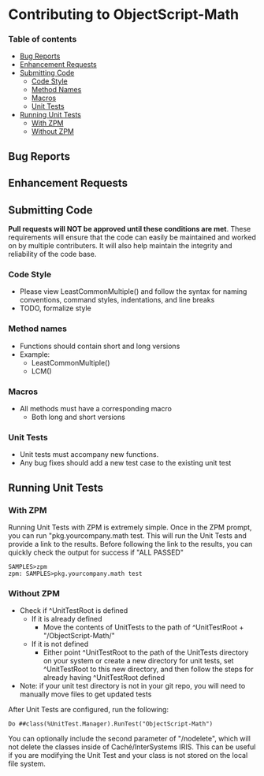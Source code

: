# Contributing to ObjectScript-Math

### Table of contents
- [Bug Reports](#bug-reports)
- [Enhancement Requests](#enhancement-requests)
- [Submitting Code](#submitting-code)
  - [Code Style](#code-style)
  - [Method Names](#method-names)
  - [Macros](#macros)
  - [Unit Tests](#unit-tests)
- [Running Unit Tests](#running-unit-tests)
  - [With ZPM](#with-zpm)
  - [Without ZPM](#without-zpm)


## Bug Reports

## Enhancement Requests

## Submitting Code

**Pull requests will NOT be approved until these conditions are met**. These requirements will ensure that the code can easily be maintained and worked on by multiple contributers. It will also help maintain the integrity and reliability of the code base.

### Code Style
- Please view LeastCommonMultiple() and follow the syntax for naming conventions, command styles, indentations, and line breaks
- TODO, formalize style

### Method names
- Functions should contain short and long versions
- Example:
  - LeastCommonMultiple()
  - LCM()
  
### Macros
- All methods must have a corresponding macro
  - Both long and short versions

### Unit Tests
- Unit tests must accompany new functions.
- Any bug fixes should add a new test case to the existing unit test

## Running Unit Tests
### With ZPM
Running Unit Tests with ZPM is extremely simple. Once in the ZPM prompt, you can run "pkg.yourcompany.math test. This will run the Unit Tests and provide a link to the results. Before following the link to the results, you can quickly check the output for success if "ALL PASSED"
```
SAMPLES>zpm
zpm: SAMPLES>pkg.yourcompany.math test
```

### Without ZPM
- Check if ^UnitTestRoot is defined
  - If it is already defined
    - Move the contents of UnitTests to the path of ^UnitTestRoot + "/ObjectScript-Math/"
  - If it is not defined
    - Either point ^UnitTestRoot to the path of the UnitTests directory on your system or create a new directory for unit tests, set ^UnitTestRoot to this new directory, and then follow the steps for already having ^UnitTestRoot defined
- Note: if your unit test directory is not in your git repo, you will need to manually move files to get updated tests

After Unit Tests are configured, run the following:
```
Do ##class(%UnitTest.Manager).RunTest("ObjectScript-Math")
```
You can optionally include the second parameter of "/nodelete", which will not delete the classes inside of Caché/InterSystems IRIS. This can be useful if you are modifying the Unit Test and your class is not stored on the local file system.
